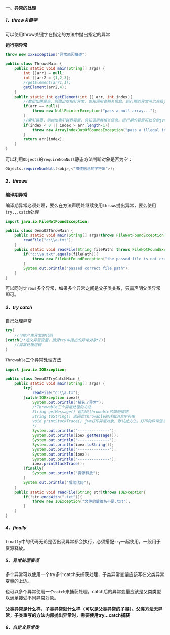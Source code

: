 ####  一、异常的处理

##### 1、throw关键字

可以使用throw关键字在指定的方法中抛出指定的异常

**运行期异常**

```java
throw new xxxException("异常原因描述")
```

```java
public class ThrowsMain {
    public static void main(String[] args) {
        int []arr1 = null;
        int []arr2 = {1,2,3};
        //getElement(arr1,1);
        getElement(arr2,4);
    }
    public static int getElement(int [] arr, int index){
        //数组如果是空，则抛出空指针异常，告知调用者相关信息。运行期的异常可以交给jvm处理
        if(arr == null){
            throw new NullPointerException("pass a null array...");
        }
        //索引越界，则抛出索引越界异常，告知调用者相关信息。运行期的异常可以交给jvm处理
        if(index < 0 || index > arr.length-1){
            throw new ArrayIndexOutOfBoundsException("pass a illegal index...");
        }
        return arr[index];
    }
}
```

可以利用`Objects`的`requireNonNull`静态方法判断对象是否为空：

```java
Objects.requireNonNull(<obj>,<"描述信息的字符串">);
```

##### 2、throws

**编译期异常**

编译期异常必须处理，要么在方法声明处继续使用`throws`抛出异常，要么使用`try...catch`处理

```java
import java.io.FileNotFoundException;

public class Demo02ThrowMain {
    public static void main(String[] args)throws FileNotFoundException {
        readFile("c:\\a.txt");
    }
    public static void readFile(String filePath) throws FileNotFoundException{
        if("c:\\a.txt".equals(filePath)){
            throw new FileNotFoundException("the passed file is not c:a.txt");
        }
        System.out.println("passed correct file path");
    }
}
```

可以同时`throws`多个异常，如果多个异常之间是父子类关系，只需声明父类异常即可。

##### 3、try catch

自己处理异常

```java
try{
	//可能产生异常的代码
}catch(/*定义异常变量，接受try中抛出的异常对象*/){
	//异常处理逻辑
}
```

`Throwable`三个异常处理方法

```java
import java.io.IOException;

public class Demo02TryCatchMain {
    public static void main(String[] args) {
        try{
            readFile("c:\\a.tx");
        }catch(IOException ioex){
            System.out.println("捕获了异常");
            /*Throwable三个异常处理的方法
            String getMessage() 返回此throwable的简短描述
            String toString() 返回此throwable的详细消息字符串
            void printStackTrace() jvm打印异常对象，默认此方法，打印的异常信息是最全面的
            */
            System.out.println("--------------");
            System.out.println(ioex.getMessage());
            System.out.println("--------------");
            System.out.println(ioex.toString());
            System.out.println("--------------");
            System.out.println(ioex);
            System.out.println("--------------");
            ioex.printStackTrace();
        }finally{
            System.out.println("资源释放");
        }
        System.out.println("后续代码");
    }
    public static void readFile(String str)throws IOException{
        if(!str.endsWith(".txt")){
            throw new IOException("文件的后缀名不是.txt");
        }
    }
}

```

##### 4、finally

`finally`中的代码无论是否出现异常都会执行，必须搭配`try`一起使用。一般用于资源释放。

##### 5、异常处理事项

多个异常可以使用一个try多个catch来捕获处理，子类异常变量应该写在父类异常变量的上边。

也可以多个异常使用一个`catch`来捕获处理，catch后的异常变量应该是父类类型以满足接受不同异常对象。

**父类异常是什么样，子类异常就什么样（可以是父类异常的子类）。父类方法无异常，子类重写的方法内部抛出异常时，需要使用try...catch捕获**

##### 6、自定义异常类





